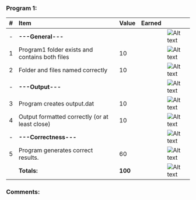 ### Program 1:
| #   | Item                                           | Value   | Earned   |                |
|:----|:-----------------------------------------------|:--------|:---------|:---------------|
| -   |**---General---**                                  |         |          | ![Alt text][1] |
| 1   | Program1 folder exists and contains both files | 10      |          | ![Alt text][1] |
| 2   | Folder and files named correctly               | 10      |          | ![Alt text][1] |
| -   | **---Output---**                                   |         |          | ![Alt text][1] |
| 3   | Program creates output.dat                     | 10      |          | ![Alt text][1] |
| 4   | Output formatted correctly (or at least close) | 10      |          | ![Alt text][1] |
| -   | **---Correctness---**                           |         |          | ![Alt text][1] |
| 5   | Program generates correct results.             | 60      |          | ![Alt text][1] |
|     | **Totals:**                                    | **100**   |          | ![Alt text][1] |
### Comments:
```

```

[1]: http://f.cl.ly/items/3E231i211n2E042B1U3K/right.png  "Correct"
[2]: http://f.cl.ly/items/2X473C1Q1F2x3S1E4231/wrong.gif  "Incorrect"
[3]: http://f.cl.ly/items/1A0d2Q1J1N1u0C3g0C1s/null.gif  "Errors"
